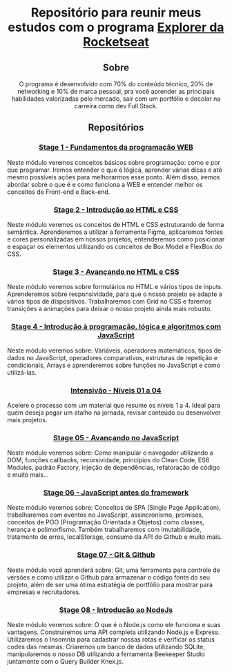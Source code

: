 <div align="center">

# Repositório para reunir meus estudos com o programa [Explorer da Rocketseat](https://www.rocketseat.com.br/explorer)

## Sobre

O programa é desenvolvido com 70% do conteúdo técnico, 20% de networking e 10% de marca pessoal, pra você aprender as principais habilidades valorizadas pelo mercado, sair com um portfólio e decolar na carreira como dev Full Stack.

## Repositórios

### [Stage 1 - Fundamentos da programação WEB](/stage-1/)

<p align="left">
Neste módulo veremos conceitos básicos sobre programação: como e por que programar. Iremos entender o que é lógica, aprender várias dicas e até mesmo possíveis ações para melhorarmos esse ponto.
Além disso, iremos abordar sobre o que é e como funciona a WEB e entender melhor os conceitos de Front-end e Back-end.
</p>

### [Stage 2 - Introdução ao HTML e CSS](/stage-2/)

<p align="left">
Neste módulo veremos os conceitos de HTML e CSS estruturando de forma semântica. Aprenderemos a utilizar a ferramenta Figma, aplicaremos fontes e cores personalizadas em nossos projetos, entenderemos como posicionar e espaçar os elementos utilizando os conceitos de Box Model e FlexBox do CSS.
</p>

### [Stage 3 - Avançando no HTML e CSS](/stage-3/)

<p align="left">
Neste módulo veremos sobre formulários no HTML e vários tipos de inputs. Aprenderemos sobre responsividade, para que o nosso projeto se adapte a vários tipos de dispositivos. Trabalharemos com Grid no CSS e faremos transições a animações para deixar o nosso projeto ainda mais robusto.
</p>

### [Stage 4 - Introdução à programação, lógica e algoritmos com JavaScript](/stage-4/)

<p align="left">
Neste módulo veremos sobre: Variáveis, operadores matemáticos, tipos de dados no JavaScript, operadores comparativos, estruturas de repetição e condicionais, Arrays e aprenderemos sobre funções no JavaScript e como utilizá-las.
</p>

### [Intensivão - Níveis 01 a 04](/intensivo/)

<p align="left">
Acelere o processo com um material que resume os níveis 1 a 4. Ideal para quem deseja pegar um atalho na jornada, revisar conteúdo ou desenvolver mais projetos.
</p>

### [Stage 05 - Avançando no JavaScript](/stage-5/)

<p align="left">
Neste módulo veremos sobre: Como manipular o navegador utilizando a DOM, funções callbacks, recursividade, princípios do Clean Code, ES6 Modules, padrão Factory, injeção de dependências, refatoração de código e muito mais...
</p>

### [Stage 06 - JavaScript antes do framework](/stage-6/)

<p align="left">
Neste módulo veremos sobre: Conceitos de SPA (Single Page Application), trabalharemos com eventos no JavaScript, assincronismo, promises, conceitos de POO (Programação Orientada a Objetos) como classes, herança e polimorfismo. Também trabalharemos com imutabilidade, tratamento de erros, localStorage, consumo da API do Github e muito mais.
</p>

### [Stage 07 - Git & Github](/stage-7/)

<p align="left">
Neste módulo você aprenderá sobre: Git, uma ferramenta para controle de versões e como utilizar o Github para armazenar o código fonte do seu projeto, além de ser uma ótima estratégia de portfólio para mostrar para empresas e recrutadores.
</p>

### [Stage 08 - Introdução ao NodeJs](/stage-8/)

<p align="left">
Neste módulo veremos sobre: O que é o Node.js como ele funciona e suas vantagens. Construiremos uma API completa utilizando Node.js e Express. Utilizaremos o Insomnia para cadastrar nossas rotas e verificar os status codes das mesmas. Criaremos um banco de dados utilizando SQLite, manipularemos o nosso DB utilizando a ferramenta Beekeeper Studio juntamente com o Query Builder Knex.js.
</p>

</div>
